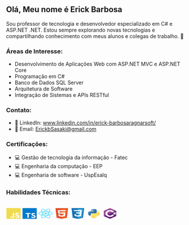 ## Olá, Meu nome é Erick Barbosa 

Sou professor de tecnologia e desenvolvedor especializado em C# e ASP.NET .NET. Estou sempre explorando novas tecnologias e compartilhando conhecimento com meus alunos e colegas de trabalho. 🚀

### Áreas de Interesse:
- Desenvolvimento de Aplicações Web com ASP.NET MVC e ASP.NET Core
- Programação em C#
- Banco de Dados SQL Server
- Arquitetura de Software
- Integração de Sistemas e APIs RESTful

### Contato:
- 💼 LinkedIn:  www.linkedin.com/in/erick-barbosaragnarsoft/
- 📧 Email:     ErickbSasaki@gmail.com

### Certificações:
- 💻 Gestão de tecnologia da informação - Fatec
- 💻 Engenharia da computação           - EEP
- 💻 Engenharia de software             - UspEsalq

### Habilidades Técnicas:
<div style="display: inline_block"><br>
  <img align="center" alt="Rafa-Js" height="30" width="40" src="https://raw.githubusercontent.com/devicons/devicon/master/icons/javascript/javascript-plain.svg">
  <img align="center" alt="Rafa-Ts" height="30" width="40" src="https://raw.githubusercontent.com/devicons/devicon/master/icons/typescript/typescript-plain.svg">
  <img align="center" alt="Rafa-React" height="30" width="40" src="https://raw.githubusercontent.com/devicons/devicon/master/icons/react/react-original.svg">
  <img align="center" alt="Rafa-HTML" height="30" width="40" src="https://raw.githubusercontent.com/devicons/devicon/master/icons/html5/html5-original.svg">
  <img align="center" alt="Rafa-CSS" height="30" width="40" src="https://raw.githubusercontent.com/devicons/devicon/master/icons/css3/css3-original.svg">
  <img align="center" alt="Rafa-Python" height="30" width="40" src="https://raw.githubusercontent.com/devicons/devicon/master/icons/python/python-original.svg">
  <img align="center" alt="Rafa-Csharp" height="30" width="40" src="https://raw.githubusercontent.com/devicons/devicon/master/icons/csharp/csharp-original.svg">
</div>
